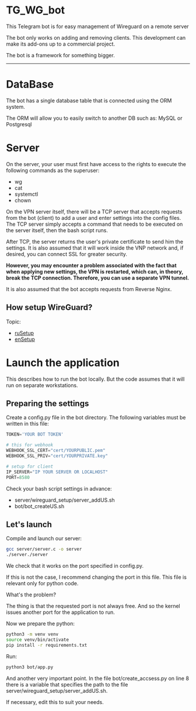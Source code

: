 # TG_WG_bot
This Telegram bot is for easy management of Wireguard on a remote server

The bot only works on adding and removing clients.
This development can make its add-ons up to a commercial project.

The bot is a framework for something bigger.

---
# DataBase

The bot has a single database table that is connected using the ORM system.

The ORM will allow you to easily switch to another DB such as: MySQL or Postgresql

# Server

On the server, your user must first have access to the rights to execute the following commands as the superuser:
* wg
* cat
* systemctl
* chown

On the VPN server itself, there will be a TCP server that accepts requests from the bot (client) to add a user and enter settings into the config files. The TCP server simply accepts a command that needs to be executed on the server itself, then the bash script runs.

After TCP, the server returns the user's private certificate to send him the settings.
It is also assumed that it will work inside the VNP network and, if desired, you can connect SSL for greater security.

**However, you may encounter a problem associated with the fact that when applying new settings, the VPN is restarted, which can, in theory, break the TCP connection. Therefore, you can use a separate VPN tunnel.**

It is also assumed that the bot accepts requests from Reverse Nginx.

## How setup WireGuard?

Topic:
- [ruSetup](https://youtu.be/5Aql0V-ta8A?si=34Wcg4AgwSvE2fFX)
- [enSetup](https://youtu.be/bVKNSf1p1d0?si=E6KMjJOb7xEkbKbu)

# Launch the application

This describes how to run the bot locally.
But the code assumes that it will run on separate workstations.

## Preparing the settings

Create a config.py file in the bot directory.
The following variables must be written in this file:
```python
TOKEN='YOUR BOT TOKEN'

# this for webhook
WEBHOOK_SSL_CERT="cert/YOURPUBLIC.pem"
WEBHOOK_SSL_PRIV="cert/YOURPRIVATE.key"

# setup for client
IP_SERVER="IP YOUR SERVER OR LOCALHOST"
PORT=8580
```

Check your bash script settings in advance:
* server/wireguard_setup/server_addUS.sh 
* bot/bot_createUS.sh

## Let's launch

Compile and launch our server:
```bash
gcc server/server.c -o server
./server./server
```

We check that it works on the port specified in config.py.

If this is not the case, I recommend changing the port in this file.
This file is relevant only for python code.

What's the problem?

The thing is that the requested port is not always free.
And so the kernel issues another port for the application to run.

Now we prepare the python:
```bash
python3 -m venv venv
source venv/bin/activate
pip install -r requirements.txt
```

Run:
```bash
python3 bot/app.py
```

And another very important point.
In the file bot/create_accsess.py on line 8 there is a variable that specifies the path to the file server/wireguard_setup/server_addUS.sh.

If necessary, edit this to suit your needs.
